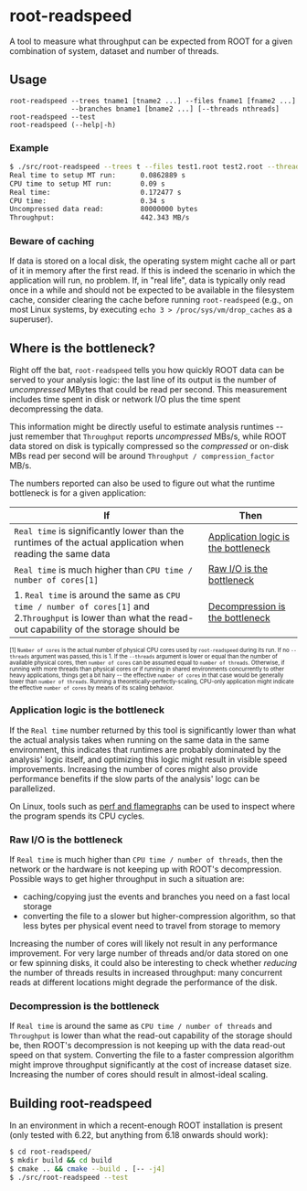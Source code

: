 # root-readspeed

A tool to measure what throughput can be expected from ROOT for a given combination of system, dataset and number of threads.

## Usage

```
root-readspeed --trees tname1 [tname2 ...] --files fname1 [fname2 ...]
               --branches bname1 [bname2 ...] [--threads nthreads]
root-readspeed --test
root-readspeed (--help|-h)
```

### Example

```bash
$ ./src/root-readspeed --trees t --files test1.root test2.root --threads 2 --branches x
Real time to setup MT run:      0.0862889 s
CPU time to setup MT run:       0.09 s
Real time:                      0.172477 s
CPU time:                       0.34 s
Uncompressed data read:         80000000 bytes
Throughput:                     442.343 MB/s
```

### Beware of caching

If data is stored on a local disk, the operating system might cache all or part of it in memory after the first read. If this is indeed the scenario in which the application will run, no problem. If, in "real life", data is typically only read once in a while and should not be expected to be available in the filesystem cache, consider clearing the cache before running `root-readspeed` (e.g., on most Linux systems, by executing `echo 3 > /proc/sys/vm/drop_caches` as a superuser).

## Where is the bottleneck?

Right off the bat, `root-readspeed` tells you how quickly ROOT data can be served to your analysis logic: the last line of its output is the number of *uncompressed* MBytes that could be read per second. This measurement includes time spent in disk or network I/O plus the time spent decompressing the data.

This information might be directly useful to estimate analysis runtimes -- just remember that `Throughput` reports *uncompressed* MBs/s, while ROOT data stored on disk is typically compressed so the *compressed* or on-disk MBs read per second will be around `Throughput / compression_factor` MB/s.

The numbers reported can also be used to figure out what the runtime bottleneck is for a given application:

|If|Then|
|--|----|
|`Real time` is significantly lower than the runtimes of the actual application when reading the same data|[Application logic is the bottleneck](#application-logic-is-the-bottleneck)| 
|`Real time` is much higher than `CPU time / number of cores[1]` |[Raw I/O is the bottleneck](#raw-io-is-the-bottleneck)|
|1. `Real time` is around the same as `CPU time / number of cores[1]` and 2.`Throughput` is lower than what the read-out capability of the storage should be|[Decompression is the bottleneck](#decompression-is-the-bottleneck)|

<sup><sub>
[1] `Number of cores` is the actual number of physical CPU cores used by `root-readspeed` during its run. If no `--threads` argument was passed, this is 1. If the `--threads` argument is lower or equal than the number of available physical cores, then `number of cores` can be assumed equal to `number of threads`. Otherwise, if running with more threads than physical cores or if running in shared environments concurrently to other heavy applications, things get a bit hairy -- the effective `number of cores` in that case would be generally lower than `number of threads`. Running a theoretically-perfectly-scaling, CPU-only application might indicate the effective `number of cores` by means of its scaling behavior.
</sub></sup>

### Application logic is the bottleneck

If the `Real time` number returned by this tool is significantly lower than what the actual analysis takes when running on the same data in the same environment, this indicates that runtimes are probably dominated by the analysis' logic itself, and optimizing this logic might result in visible speed improvements.
Increasing the number of cores might also provide performance benefits if the slow parts of the analysis' logc can be parallelized.

On Linux, tools such as [perf and flamegraphs](http://www.brendangregg.com/FlameGraphs/cpuflamegraphs.html) can be used to inspect where the program spends its CPU cycles.

### Raw I/O is the bottleneck

If `Real time` is much higher than `CPU time / number of threads`, then the network or the hardware is not keeping up with ROOT's decompression.
Possible ways to get higher throughput in such a situation are:
- caching/copying just the events and branches you need on a fast local storage
- converting the file to a slower but higher-compression algorithm, so that less bytes per physical event need to travel from storage to memory

Increasing the number of cores will likely not result in any performance improvement. For very large number of threads and/or data stored on one or few spinning disks, it could also be interesting to check whether *reducing* the number of threads results in increased throughput: many concurrent reads at different locations might degrade the performance of the disk.

### Decompression is the bottleneck

If `Real time` is around the same as `CPU time / number of threads` and `Throughput` is lower than what the read-out capability of the storage should be, then ROOT's decompression is not keeping up with the data read-out speed on that system. Converting the file to a faster compression algorithm might improve throughput significantly at the cost of increase dataset size. Increasing the number of cores should result in almost-ideal scaling.

## Building root-readspeed

In an environment in which a recent-enough ROOT installation is present (only tested with 6.22, but anything from 6.18 onwards should work):

```bash
$ cd root-readspeed/
$ mkdir build && cd build
$ cmake .. && cmake --build . [-- -j4]
$ ./src/root-readspeed --test
```
